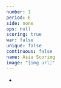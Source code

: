 ```yaml
---
number: 1
period: E
side: none
ops: null
scoring: true
war: false
unique: false
continuous: false
name: Asia Scoring
image: "[img url]"
---
```

-
